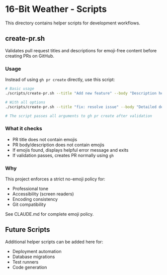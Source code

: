 # 16-Bit Weather - Scripts

This directory contains helper scripts for development workflows.

## create-pr.sh

Validates pull request titles and descriptions for emoji-free content before creating PRs on GitHub.

### Usage

Instead of using `gh pr create` directly, use this script:

```bash
# Basic usage
./scripts/create-pr.sh --title "Add new feature" --body "Description here"

# With all options
./scripts/create-pr.sh --title "fix: resolve issue" --body "Detailed description" --base main

# The script passes all arguments to gh pr create after validation
```

### What it checks

- PR title does not contain emojis
- PR body/description does not contain emojis
- If emojis found, displays helpful error message and exits
- If validation passes, creates PR normally using `gh`

### Why

This project enforces a strict no-emoji policy for:
- Professional tone
- Accessibility (screen readers)
- Encoding consistency
- Git compatibility

See CLAUDE.md for complete emoji policy.

## Future Scripts

Additional helper scripts can be added here for:
- Deployment automation
- Database migrations
- Test runners
- Code generation
